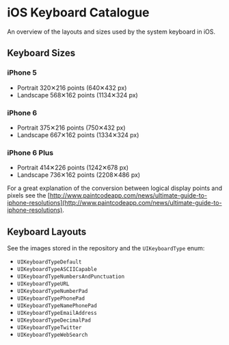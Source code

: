 # iOS Keyboard Catalogue

An overview of the layouts and sizes used by the system keyboard in iOS.

## Keyboard Sizes

### iPhone 5

* Portrait 320✕216 points (640✕432 px)
* Landscape 568✕162 points (1134✕324 px)

### iPhone 6

* Portrait 375✕216 points (750✕432 px)
* Landscape 667✕162 points (1334✕324 px)

### iPhone 6 Plus

* Portrait 414✕226 points (1242✕678 px)
* Landscape 736✕162 points (2208✕486 px)

For a great explanation of the conversion between logical display points and pixels see the [http://www.paintcodeapp.com/news/ultimate-guide-to-iphone-resolutions](http://www.paintcodeapp.com/news/ultimate-guide-to-iphone-resolutions).

## Keyboard Layouts

See the images stored in the repository and the `UIKeyboardType` enum:

* `UIKeyboardTypeDefault`
* `UIKeyboardTypeASCIICapable`
* `UIKeyboardTypeNumbersAndPunctuation`
* `UIKeyboardTypeURL`
* `UIKeyboardTypeNumberPad`
* `UIKeyboardTypePhonePad`
* `UIKeyboardTypeNamePhonePad`
* `UIKeyboardTypeEmailAddress`
* `UIKeyboardTypeDecimalPad`
* `UIKeyboardTypeTwitter`
* `UIKeyboardTypeWebSearch`